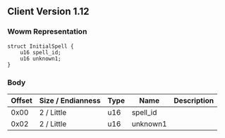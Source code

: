## Client Version 1.12

### Wowm Representation
```rust,ignore
struct InitialSpell {
    u16 spell_id;
    u16 unknown1;
}
```
### Body
| Offset | Size / Endianness | Type | Name | Description |
| ------ | ----------------- | ---- | ---- | ----------- |
| 0x00 | 2 / Little | u16 | spell_id |  |
| 0x02 | 2 / Little | u16 | unknown1 |  |
